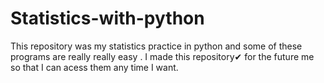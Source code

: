 # Statistics-with-python

This repository was my statistics practice in python and some of these programs are really really easy .
I made this repository✔ for the future me so that I can acess them any time I want.
